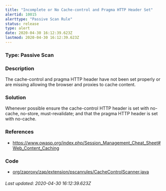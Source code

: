```yaml
---
title: "Incomplete or No Cache-control and Pragma HTTP Header Set"
alertid: 10015
alerttype: "Passive Scan Rule"
status: release
type: alert
date: 2020-04-30 16:12:39.623Z
lastmod: 2020-04-30 16:12:39.623Z
---
```

### Type: Passive Scan

### Description
The cache-control and pragma HTTP header have not been set properly or are missing allowing the browser and proxies to cache content.

### Solution

Whenever possible ensure the cache-control HTTP header is set with no-cache, no-store, must-revalidate; and that the pragma HTTP header is set with no-cache.

### References

* https://www.owasp.org/index.php/Session_Management_Cheat_Sheet#Web_Content_Caching

### Code

 * [org/zaproxy/zap/extension/pscanrules/CacheControlScanner.java](https://github.com/zaproxy/zap-extensions/blob/master/addOns/pscanrules/src/main/java/org/zaproxy/zap/extension/pscanrules/CacheControlScanner.java)

###### Last updated: 2020-04-30 16:12:39.623Z
